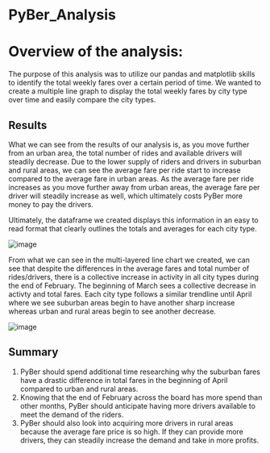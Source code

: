 # PyBer_Analysis

# Overview of the analysis:
   The purpose of this analysis was to utilize our pandas and matplotlib skills to identify the total weekly fares over a certain period of time. We wanted to create a multiple line graph to display the total weekly fares by city type over time and easily compare the city types. 

## Results
   What we can see from the results of our analysis is, as you move further from an urban area, the total number of rides and available drivers will steadily decrease. Due to the lower supply of riders and drivers in suburban and rural areas, we can see the average fare per ride start to increase compared to the average fare in urban areas. As the average fare per ride increases as you move further away from urban areas, the average fare per driver will steadily increase as well, which ultimately costs PyBer more money to pay the drivers. 
  
   Ultimately, the dataframe we created displays this information in an easy to read format that clearly outlines the totals and averages for each city type. 
   
   ![image](https://user-images.githubusercontent.com/84791455/125710108-176e9d3c-ca1e-4b67-89fd-7ebe0364b528.png)
   
   From what we can see in the multi-layered line chart we created, we can see that despite the differences in the average fares and total number of rides/drivers, there is a collective increase in activity in all city types during the end of February. The beginning of March sees a collective decrease in activty and total fares. Each city type follows a similar trendline until April where we see suburban areas begin to have another sharp increase whereas urban and rural areas begin to see another decrease.
   
   ![image](https://user-images.githubusercontent.com/84791455/125710715-8435d4fc-5bd1-486b-849f-350ff4b35b1f.png)



## Summary
  1. PyBer should spend additional time researching why the suburban fares have a drastic difference in total fares in the beginning of April compared to urban and rural areas. 
  2. Knowing that the end of February across the board has more spend than other months, PyBer should anticipate having more drivers available to meet the demand of the riders. 
  3. PyBer should also look into acquiring more drivers in rural areas because the average fare price is so high. If they can provide more drivers, they can steadily increase the demand and take in more profits. 
